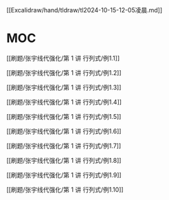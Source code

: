 [[Excalidraw/hand/tldraw/tl2024-10-15-12-05凌晨.md]]

# MOC

[[刷题/张宇线代强化/第 1 讲 行列式/例1.1]]

[[刷题/张宇线代强化/第 1 讲 行列式/例1.2]]

[[刷题/张宇线代强化/第 1 讲 行列式/例1.3]]

[[刷题/张宇线代强化/第 1 讲 行列式/例1.4]]

[[刷题/张宇线代强化/第 1 讲 行列式/例1.5]]

[[刷题/张宇线代强化/第 1 讲 行列式/例1.6]]

[[刷题/张宇线代强化/第 1 讲 行列式/例1.7]]

[[刷题/张宇线代强化/第 1 讲 行列式/例1.8]]

[[刷题/张宇线代强化/第 1 讲 行列式/例1.9]]

[[刷题/张宇线代强化/第 1 讲 行列式/例1.10]]
